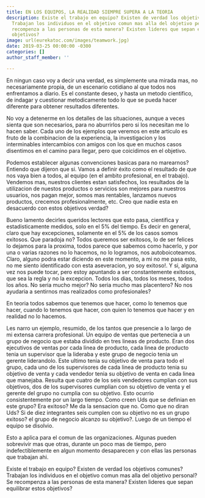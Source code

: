 ```yaml
---
title: EN LOS EQUIPOS, LA REALIDAD SIEMPRE SUPERA A LA TEORIA
description: Existe el trabajo en equipo? Existen de verdad los objetivos comunes?
  Trabajan los individuos en el objetivo comun mas alla del objetivo personal? Se
  recompenza a las personas de esta manera? Existen lideres que sepan equilibrar estos
  objetivos?
image: url(eurekatoc.com/images/teamwork.jpg)
date: 2019-03-25 00:00:00 -0300
categories: []
author_staff_member: ''

---
```

En ningun caso voy a decir una verdad, es simplemente una mirada mas, no necesariamente propia, de un escenario cotidiano al que todos nos enfrentamos a diario. Es el constante deseo, y hasta un metodo cientifico, de indagar y cuestionar metodicamente todo lo que se pueda hacer diferente para obtener resultados diferentes.

No voy a detenerme en los detalles de las situaciones, aunque a veces sienta que son necesarios, para no aburrirlos pero si los necesitan me lo hacen saber. Cada uno de los ejemplos que veremos en este articulo es fruto de la combinacion de la experiencia, la investigacion y los interminables intercambios con amigos con los que en muchos casos disentimos en el camino para llegar, pero que coicidimos en el objetivo.

Podemos establecer algunas convenciones basicas para no marearnos? Entiendo que dijeron que si. Vamos a definir éxito como el resultado de que nos vaya bien a todos, al equipo (en el ambito profesional, en el trabajo). Vendemos mas, nuestros clientes estan satisfechos, los resultados de la utilizacion de nuestos productos o servicios son mejores para nuestros usuarios, nos pagan mejor, somos mas rentables, lanzamos nuevos productos, crecemos profesionalmente, etc. Creo que nadie esta en desacuerdo con estos objetivos verdad?

Bueno lamento decirles queridos lectores que esto pasa, cientifica y estadisticamente medidos, solo en el 5% del tiempo. Es decir en general, claro que hay excepciones, solamente en el 5% de los casos somos exitosos. Que paradoja no? Todos queremos ser exitosos, lo de ser felices lo dejamos para la proxima, todos parece que sabemos como hacerlo, y por una o varias razones no lo hacemos, no lo logramos, nos autoboicoteamos. Claro, alguno podra estar diciendo en este momento, a mi no me pasa esto, no me siento identificado con esta aseveracion, yo soy exitoso!. Y si, alguna vez nos puede tocar, pero estoy apuntando a ser constantemente exitosos, que sea la regla y no la excepcion. Todos los dias, todos los meses, todos los años. No seria mucho mejor? No seria mucho mas placentero? No nos ayudaria a sentirnos mas realizados como profesionales?

En teoria todos sabemos que tenemos que hacer, como lo tenemos que hacer, cuando lo tenemos que hacer, con quien lo tenemos que hacer y en realidad no lo hacemos.

Les narro un ejemplo, resumido, de los tantos que presencie a lo largo de mi extensa carrera profesional. Un equipo de ventas que pertenecia a un grupo de negocio que estaba dividido en tres lineas de producto. Eran dos ejecutivos de ventas por cada linea de producto, cada linea de producto tenia un supervisor que la lideraba y este grupo de negocio tenia un gerente liderandolo. Este ultimo tenia su objetivo de venta para todo el grupo, cada uno de los supervisores de cada linea de producto tenia su objetivo de venta y cada vendedor tenia su objetivo de venta en cada linea que manejaba. Resulta que cuatro de los seis vendedores cumplian con sus objetivos, dos de los supervisores cumplian con su objetivo de venta y el gerente del grupo no cumplia con su objetivo. Esto ocurrio consistentemente por un largo tiempo. Como creen Uds que se definian en este grupo? Era exitoso? Me da la sensacion que no. Como que no diran Uds? Si de diez integrantes seis cumplen con su objetivo no es un grupo exitoso? el grupo de negocio alcanzo su objetivo?. Luego de un tiempo el equipo se disolvio.

Esto a aplica para el comun de las organizaciones. Algunas pueden sobrevivir mas que otras, durante un poco mas de tiempo, pero indefectiblemente en algun momento desaparecen y con ellas las personas que trabajan ahi.

Existe el trabajo en equipo? Existen de verdad los objetivos comunes? Trabajan los individuos en el objetivo comun mas alla del objetivo personal? Se recompenza a las personas de esta manera? Existen lideres que sepan equilibrar estos objetivos?